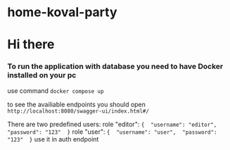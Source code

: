 # home-koval-party

<h1>Hi there</h1>

<h3>To run the application with database you need to have Docker installed on your pc</h3>

use command `docker compose up`

to see the availiable endpoints you should open `http://localhost:8080/swagger-ui/index.html#/`

There are two predefined users:
  role "editor": 
    `{ 
      "username": "editor", 
      "password": "123" 
    }`
  role "user": 
    `{ 
      "username": "user", 
      "password": "123" 
    }`
use it in auth endpoint
